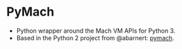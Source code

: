 # PyMach

* Python wrapper around the Mach VM APIs for Python 3.
* Based in the Python 2 project from @abarnert: [pymach](https://github.com/abarnert/pymach).
